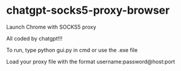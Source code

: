 # chatgpt-socks5-proxy-browser
Launch Chrome with SOCKS5 proxy

All coded by chatgpt!!!

To run, type python gui.py in cmd or use the .exe file

Load your proxy file with the format username:password@host:port
